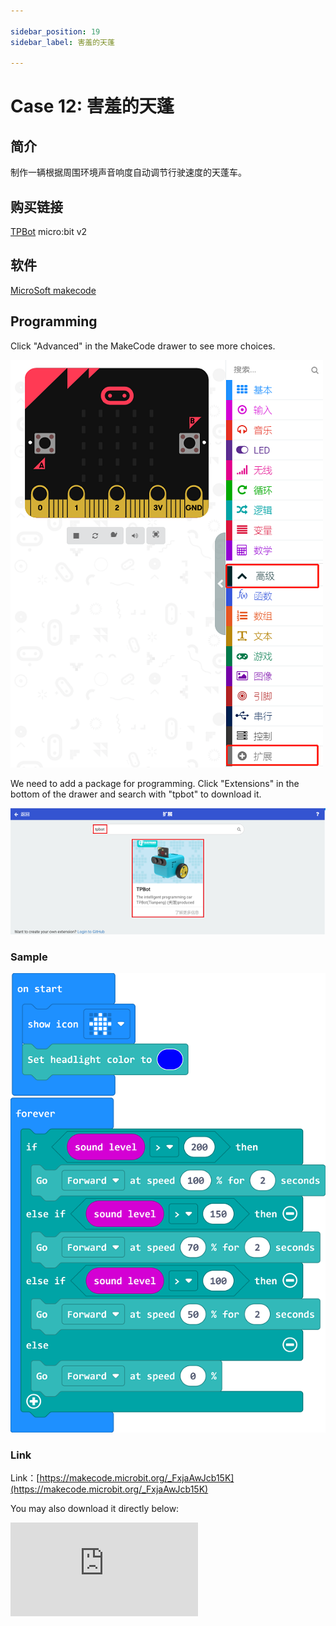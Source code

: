 ```yaml
---

sidebar_position: 19
sidebar_label: 害羞的天蓬

---
```


# Case 12: 害羞的天蓬

## 简介

制作一辆根据周围环境声音响度自动调节行驶速度的天蓬车。

## 购买链接

[TPBot](https://www.elecfreaks.com/tpbot.html)
micro:bit v2

## 软件

[MicroSoft makecode](https://makecode.microbit.org/#)


## Programming


 Click "Advanced" in the MakeCode drawer to see more choices.

![](./images/TPBot_tianpeng_case_01_02.png)

We need to add a package for programming. Click "Extensions" in the bottom of the drawer and search with "tpbot" to download it.

![](./images/TPBot_tianpeng_case_01_03.png)

### Sample



![](./images/TPBot_tianpeng_case_19_04.png)


### Link
Link：[https://makecode.microbit.org/_FxjaAwJcb15K](https://makecode.microbit.org/_FxjaAwJcb15K)

You may also download it directly below:

<div
    style={{
        position: 'relative',
        paddingBottom: '60%',
        overflow: 'hidden',
    }}
>
    <iframe
        src="https://makecode.microbit.org/_FxjaAwJcb15K"
        frameborder="0"
        sandbox="allow-popups allow-forms allow-scripts allow-same-origin"
        style={{
            position: 'absolute',
            width: '100%',
            height: '100%',
        }}
    />
</div>

### Conclusion

根据周围环境声音响度自动调节行驶速度的天蓬车。
